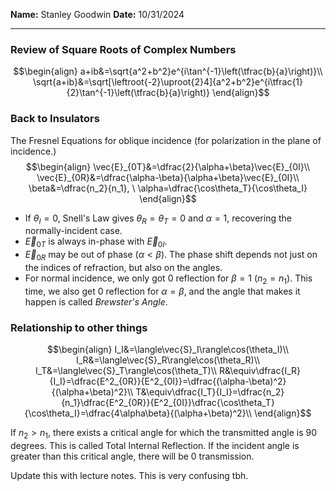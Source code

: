 **Name:** Stanley Goodwin
**Date:** 10/31/2024

---
### Review of Square Roots of Complex Numbers
$$\begin{align}
a+ib&=\sqrt{a^2+b^2}e^{i\tan^{-1}\left(\tfrac{b}{a}\right)}\\
\sqrt{a+ib}&=\sqrt[\leftroot{-2}\uproot{2}4]{a^2+b^2}e^{i\tfrac{1}{2}\tan^{-1}\left(\tfrac{b}{a}\right)}
\end{align}$$
### Back to Insulators
The Fresnel Equations for oblique incidence (for polarization in the plane of incidence.)
$$\begin{align}
\vec{E}_{0T}&=\dfrac{2}{\alpha+\beta}\vec{E}_{0I}\\
\vec{E}_{0R}&=\dfrac{\alpha-\beta}{\alpha+\beta}\vec{E}_{0I}\\
\beta&=\dfrac{n_2}{n_1}, \ \alpha=\dfrac{\cos\theta_T}{\cos\theta_I}
\end{align}$$
 - If $\theta_I=0$, Snell's Law gives $\theta_R=\theta_T=0$ and $\alpha=1$, recovering the normally-incident case.
 - $\vec{E}_{0T}$ is always in-phase with $\vec{E}_{0I}$.
 - $\vec{E}_{0R}$ may be out of phase $(\alpha<\beta)$. The phase shift depends not just on the indices of refraction, but also on the angles.
 - For normal incidence, we only got 0 reflection for $\beta=1$ $(n_2=n_1)$. This time, we also get 0 reflection for $\alpha=\beta$, and the angle that makes it happen is called *Brewster's Angle*.

### Relationship to other things
$$\begin{align}
I_I&=\langle\vec{S}_I\rangle\cos(\theta_I)\\
I_R&=\langle\vec{S}_R\rangle\cos(\theta_R)\\
I_T&=\langle\vec{S}_T\rangle\cos(\theta_T)\\
R&\equiv\dfrac{I_R}{I_I}=\dfrac{E^2_{0R}}{E^2_{0I}}=\dfrac{(\alpha-\beta)^2}{(\alpha+\beta)^2}\\
T&\equiv\dfrac{I_T}{I_I}=\dfrac{n_2}{n_1}\dfrac{E^2_{0R}}{E^2_{0I}}\dfrac{\cos\theta_T}{\cos\theta_I}=\dfrac{4\alpha\beta}{(\alpha+\beta)^2}\\
\end{align}$$

If $n_2>n_1$, there exists a critical angle for which the transmitted angle is $90$ degrees.
This is called Total Internal Reflection. If the incident angle is greater than this critical angle, there will be 0 transmission.


Update this with lecture notes. This is very confusing tbh.